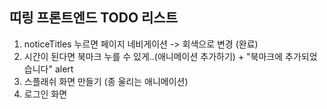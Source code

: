 ## 띠링 프론트엔드 TODO 리스트
1. noticeTitles 누르면 페이지 네비게이션 -> 회색으로 변경 (완료)
3. 시간이 된다면 북마크 누를 수 있게..(애니메이션 추가하기) + "북마크에 추가되었습니다" alert
3. 스플래쉬 화면 만들기 (종 울리는 애니메이션)
4. 로그인 화면